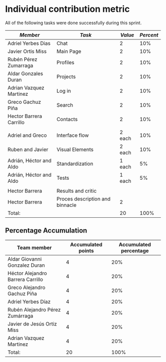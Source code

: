 # Individual contribution metric

All of the following tasks were done successfully during this sprint.

|  *Member*      |*Task* | *Value* | *Percent* |
|------------------|---------|----|------------|
| Adriel Yerbes Dias | Chat | 2 | 10% |
| Javier Ortis Miss | Main Page | 2 | 10% |
| Rubén Pérez Zumarraga | Profiles | 2 | 10% |
| Aldar Gonzales Duran | Projects | 2 | 10% |
| Adrian Vazquez Martinez | Log in | 2 | 10% |
| Greco Gachuz Piña | Search | 2 | 10% |
| Hector Barrera Carrillo | Contacts | 2 | 10% |
||||
| Adriel and Greco | Interface flow | 2 each | 10% |
| Ruben and Javier | Visual Elements | 2 each | 10% |
| Adrián, Héctor and Aldo | Standardization | 1 each | 5% |
| Adrián, Héctor and Aldo | Tests | 1 each | 5% |
||||
| Hector Barrera | Results and critic ||
| Hector Barrera | Proces description and binnacle | 2 | 
| Total: || 20 | 100% | CHECAR LUEGO DE QUE TODOS AGREGEN

## Percentage Accumulation
|  **Team member**    |**Accumulated points**| **Accumulated percentage** |
|--------------------------------------------------|---------|-----------------------|
| Aldar Giovanni Gonzalez Duran | 4  | 20% | 
| Héctor Alejandro Barrera Carrillo | 4 | 20% |
|Greco Alejandro Gachuz Piña | 4  | 20% |
| Adriel Yerbes Díaz | 4 | 20% |
| Rubén Alejandro Pérez Zumárraga | 4 | 20% |
| Javier de Jesús Ortiz Miss | 4 | 20% |
| Adrian Vazquez Martinez | 4 | 20% |
| Total: | 20 | 100% |
